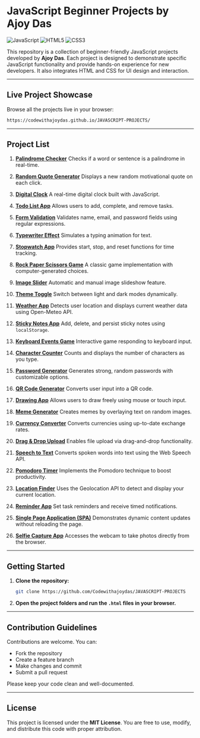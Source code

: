 # JavaScript Beginner Projects by Ajoy Das

![JavaScript](https://img.shields.io/badge/JavaScript-F7DF1E?style=flat\&logo=javascript\&logoColor=black)
![HTML5](https://img.shields.io/badge/HTML5-E34F26?style=flat\&logo=html5\&logoColor=white)
![CSS3](https://img.shields.io/badge/CSS3-1572B6?style=flat\&logo=css3\&logoColor=white)

This repository is a collection of beginner-friendly JavaScript projects developed by **Ajoy Das**. Each project is designed to demonstrate specific JavaScript functionality and provide hands-on experience for new developers. It also integrates HTML and CSS for UI design and interaction.

---

## Live Project Showcase

Browse all the projects live in your browser:

```bash
https://codewithajoydas.github.io/JAVASCRIPT-PROJECTS/
```

---

## Project List

1. **[Palindrome Checker](https://codewithajoydas.github.io/JAVASCRIPT-PROJECTS/01-palindrome-checker/index.html)**
   Checks if a word or sentence is a palindrome in real-time.

2. **[Random Quote Generator](https://codewithajoydas.github.io/JAVASCRIPT-PROJECTS/02-random-quote-generator/index.html)**
   Displays a new random motivational quote on each click.

3. **[Digital Clock](https://codewithajoydas.github.io/JAVASCRIPT-PROJECTS/03-digital-clock/index.html)**
   A real-time digital clock built with JavaScript.

4. **[Todo List App](https://codewithajoydas.github.io/JAVASCRIPT-PROJECTS/04-todo-list-app/index.html)**
   Allows users to add, complete, and remove tasks.

5. **[Form Validation](https://codewithajoydas.github.io/JAVASCRIPT-PROJECTS/05-form-validation/index.html)**
   Validates name, email, and password fields using regular expressions.

6. **[Typewriter Effect](https://codewithajoydas.github.io/JAVASCRIPT-PROJECTS/06-typewriter-effect/index.html)**
   Simulates a typing animation for text.

7. **[Stopwatch App](https://codewithajoydas.github.io/JAVASCRIPT-PROJECTS/07-stopwatch-app/index.html)**
   Provides start, stop, and reset functions for time tracking.

8. **[Rock Paper Scissors Game](https://codewithajoydas.github.io/JAVASCRIPT-PROJECTS/08-rock-paper-scissors/index.html)**
   A classic game implementation with computer-generated choices.

9. **[Image Slider](https://codewithajoydas.github.io/JAVASCRIPT-PROJECTS/09-image-slider/index.html)**
   Automatic and manual image slideshow feature.

10. **[Theme Toggle](https://codewithajoydas.github.io/JAVASCRIPT-PROJECTS/10-theme-toggle/index.html)**
    Switch between light and dark modes dynamically.

11. **[Weather App](https://codewithajoydas.github.io/JAVASCRIPT-PROJECTS/11-weather-app/index.html)**
    Detects user location and displays current weather data using Open-Meteo API.

12. **[Sticky Notes App](https://codewithajoydas.github.io/JAVASCRIPT-PROJECTS/12-sticky-notes/index.html)**
    Add, delete, and persist sticky notes using `localStorage`.

13. **[Keyboard Events Game](https://codewithajoydas.github.io/JAVASCRIPT-PROJECTS/13-keyboard-events-game/index.html)**
    Interactive game responding to keyboard input.

14. **[Character Counter](https://codewithajoydas.github.io/JAVASCRIPT-PROJECTS/14-character-counter/index.html)**
    Counts and displays the number of characters as you type.

15. **[Password Generator](https://codewithajoydas.github.io/JAVASCRIPT-PROJECTS/15-password-generator/index.html)**
    Generates strong, random passwords with customizable options.

16. **[QR Code Generator](https://codewithajoydas.github.io/JAVASCRIPT-PROJECTS/16-qr-code-generator/index.html)**
    Converts user input into a QR code.

17. **[Drawing App](https://codewithajoydas.github.io/JAVASCRIPT-PROJECTS/17-drawing-app/index.html)**
    Allows users to draw freely using mouse or touch input.

18. **[Meme Generator](https://codewithajoydas.github.io/JAVASCRIPT-PROJECTS/18-meme-generator/index.html)**
    Creates memes by overlaying text on random images.

19. **[Currency Converter](https://codewithajoydas.github.io/JAVASCRIPT-PROJECTS/19-currency-converter/index.html)**
    Converts currencies using up-to-date exchange rates.

20. **[Drag & Drop Upload](https://codewithajoydas.github.io/JAVASCRIPT-PROJECTS/20-drag-drop-upload/index.html)**
    Enables file upload via drag-and-drop functionality.

21. **[Speech to Text](https://codewithajoydas.github.io/JAVASCRIPT-PROJECTS/21-speech-to-text/index.html)**
    Converts spoken words into text using the Web Speech API.

22. **[Pomodoro Timer](https://codewithajoydas.github.io/JAVASCRIPT-PROJECTS/22-pomodoro-timer/index.html)**
    Implements the Pomodoro technique to boost productivity.

23. **[Location Finder](https://codewithajoydas.github.io/JAVASCRIPT-PROJECTS/23-Location-Finder/index.html)**
    Uses the Geolocation API to detect and display your current location.

24. **[Reminder App](https://codewithajoydas.github.io/JAVASCRIPT-PROJECTS/24-Reminder/index.html)**
    Set task reminders and receive timed notifications.

25. **[Single Page Application (SPA)](https://codewithajoydas.github.io/JAVASCRIPT-PROJECTS/25-SPA/index.html)**
    Demonstrates dynamic content updates without reloading the page.

26. **[Selfie Capture App](https://codewithajoydas.github.io/JAVASCRIPT-PROJECTS/26-Selfie-Capture-App/index.html)**
    Accesses the webcam to take photos directly from the browser.

---

## Getting Started

1. **Clone the repository:**

   ```bash
   git clone https://github.com/Codewithajoydas/JAVASCRIPT-PROJECTS
   ```

2. **Open the project folders and run the `.html` files in your browser.**

---

## Contribution Guidelines

Contributions are welcome. You can:

* Fork the repository
* Create a feature branch
* Make changes and commit
* Submit a pull request

Please keep your code clean and well-documented.

---

## License

This project is licensed under the **MIT License**. You are free to use, modify, and distribute this code with proper attribution.

